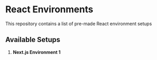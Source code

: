# React Environments

This repository contains a list of pre-made React environment setups

## Available Setups

1. **Next.js Environment 1**
